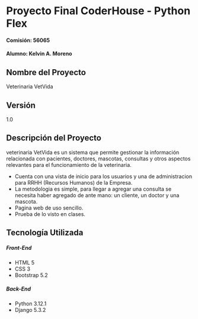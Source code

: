 # Proyecto Final CoderHouse - Python Flex
#### Comisión: 56065
#### Alumno: Kelvin A. Moreno

## Nombre del Proyecto
Veterinaria VetVida

## Versión
1.0

## Descripción del Proyecto
veterinaria VetVida es un sistema que permite gestionar la información relacionada con pacientes, doctores, mascotas, consultas y otros aspectos relevantes para el funcionamiento de la veterinaria. 

- Cuenta con una vista de inicio para los usuarios y una de administracion para RRHH (Recursos Humanos) de la Empresa.
- La metodologia es simple, para llegar a agregar una consulta se necesita haber agregado de ante mano:
   un cliente, un doctor y una mascota.
- Pagina web de uso sencillo.
- Prueba de lo visto en clases.

## Tecnología Utilizada

##### Front-End
- HTML 5
- CSS 3
- Bootstrap 5.2

##### Back-End
- Python 3.12.1
- Django 5.3.2
